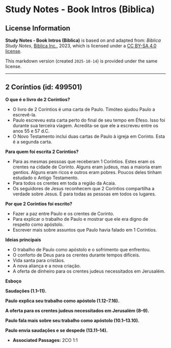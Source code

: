 # Study Notes - Book Intros (Biblica)

## License Information

**Study Notes - Book Intros (Biblica)** is based on and adapted from: _Biblica Study Notes_, [Biblica Inc.](https://www.biblica.com/), 2023, which is licensed under a [CC BY-SA 4.0 license](https://creativecommons.org/licenses/by-sa/4.0/legalcode.en).

This markdown version (created `2025-10-14`) is provided under the same license.



--------------------------------

## 2 Coríntios (id: 499501)

**O que é o livro de 2 Coríntios?**

* O livro de 2 Coríntios é uma carta de Paulo. Timóteo ajudou Paulo a escrevê\-la.
* Paulo escreveu esta carta perto do final de seu tempo em Éfeso. Isso foi durante sua terceira viagem. Acredita\-se que ele a escreveu entre os anos 55 e 57 d.C.
* O Novo Testamento inclui duas cartas de Paulo à igreja em Corinto. Esta é a segunda carta.

**Para quem foi escrita 2 Coríntios?**

* Para as mesmas pessoas que receberam 1 Coríntios. Estes eram os crentes na cidade de Corinto. Alguns eram judeus, mas a maioria eram gentios. Alguns eram ricos e outros eram pobres. Poucos deles tinham estudado o Antigo Testamento.
* Para todos os crentes em toda a região da Acaia.
* Os seguidores de Jesus reconhecem que 2 Coríntios compartilha a verdade sobre Jesus. É para todas as pessoas em todos os lugares.

**Por que 2 Coríntios foi escrito?**

* Fazer a paz entre Paulo e os crentes de Corinto.
* Para explicar o trabalho de Paulo e mostrar que ele era digno de respeito como apóstolo.
* Escrever mais sobre assuntos que Paulo havia falado em 1 Coríntios.

**Ideias principais**

* O trabalho de Paulo como apóstolo e o sofrimento que enfrentou.
* O conforto de Deus para os crentes durante tempos difíceis.
* Vida santa para cristãos.
* A nova aliança e a nova criação.
* A oferta de dinheiro para os crentes judeus necessitados em Jerusalém.

**Esboço**

**Saudações (1\.1–11\).**

**Paulo** **explica seu trabalho como apóstolo (1\.12–7\.16\).**

**A oferta para os crentes judeus necessitados em Jerusalém (8–9\).**

**Paulo fala mais sobre seu trabalho como apóstolo (10\.1–13\.10\).**

**Paulo envia saudações e se despede (13\.11–14\).**

* **Associated Passages:** 2CO 1:1

